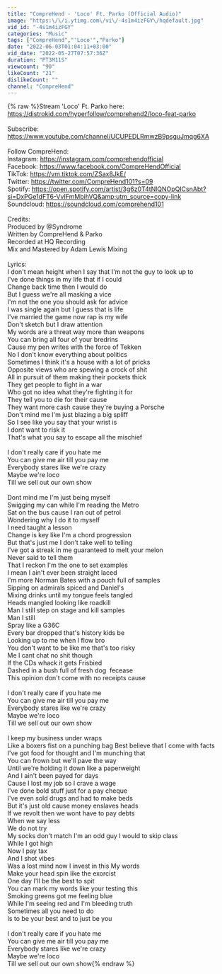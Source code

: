 ```yaml
---
title: "CompreHend - 'Loco' Ft. Parko (Official Audio)"
image: "https:\/\/i.ytimg.com\/vi\/-4s1m4izFGY\/hqdefault.jpg"
vid_id: "-4s1m4izFGY"
categories: "Music"
tags: ["CompreHend","'Loco'","Parko"]
date: "2022-06-03T01:04:11+03:00"
vid_date: "2022-05-27T07:57:36Z"
duration: "PT3M11S"
viewcount: "90"
likeCount: "21"
dislikeCount: ""
channel: "CompreHend"
---
```

{% raw %}Stream 'Loco' Ft. Parko here:<br /><a rel="nofollow" target="blank" href="https://distrokid.com/hyperfollow/comprehend2/loco-feat-parko">https://distrokid.com/hyperfollow/comprehend2/loco-feat-parko</a><br /><br />Subscribe: <a rel="nofollow" target="blank" href="https://www.youtube.com/channel/UCUPEDLRmwzB9psguJmqg6XA">https://www.youtube.com/channel/UCUPEDLRmwzB9psguJmqg6XA</a><br /><br />Follow CompreHend:<br />Instagram: <a rel="nofollow" target="blank" href="https://instagram.com/comprehendofficial">https://instagram.com/comprehendofficial</a><br />Facebook: <a rel="nofollow" target="blank" href="https://www.facebook.com/CompreHendOfficial">https://www.facebook.com/CompreHendOfficial</a><br />TikTok: <a rel="nofollow" target="blank" href="https://vm.tiktok.com/ZSax8JkE/​">https://vm.tiktok.com/ZSax8JkE/​</a><br />Twitter: <a rel="nofollow" target="blank" href="https://twitter.com/CompreHend101?s=09​">https://twitter.com/CompreHend101?s=09​</a><br />Spotify: <a rel="nofollow" target="blank" href="https://open.spotify.com/artist/3g6z0T4tNlQNOpQICsnAbt?si=DxPGe1dFT6-VvIFmMbihVQ&amp;utm_source=copy-link">https://open.spotify.com/artist/3g6z0T4tNlQNOpQICsnAbt?si=DxPGe1dFT6-VvIFmMbihVQ&amp;utm_source=copy-link</a><br />Soundcloud: <a rel="nofollow" target="blank" href="https://soundcloud.com/comprehend101">https://soundcloud.com/comprehend101</a><br /><br />Credits:<br />Produced by @Syndrome    <br />Written by CompreHend &amp; Parko<br />Recorded at HQ Recording<br />Mix and Mastered by Adam Lewis Mixing<br /><br />Lyrics:<br />I don't mean height when I say that I'm not the guy to look up to<br />I've done things in my life that if I could<br />Change back time then I would do<br />But I guess we're all masking a vice<br />I'm not the one you should ask for advice<br />I was single again but I guess that is life<br />I've married the game now rap is my wife<br />Don't sketch but I draw attention<br />My words are a threat way more than weapons<br />You can bring all four of your bredrins<br />Cause my pen writes with the force of Tekken<br />No I don't know everything about politics<br />Sometimes I think it's a house with a lot of pricks<br />Opposite views who are spewing a crock of shit<br />All in pursuit of them making their pockets thick<br />They get people to fight in a war<br />Who got no idea what they're fighting it for<br />They tell you to die for their cause<br />They want more cash cause they're buying a Porsche<br />Don't mind me I'm just blazing a big spliff<br />So I see like you say that your wrist is<br />I dont want to risk it<br />That's what you say to escape all the mischief<br /><br />I don't really care if you hate me<br />You can give me air till you pay me<br />Everybody stares like we're crazy<br />Maybe we're loco<br />Till we sell out our own show<br /><br />Dont mind me I'm just being myself<br />Swigging my can while I'm reading the Metro<br />Sat on the bus cause I ran out of petrol<br />Wondering why I do it to myself<br />I need taught a lesson<br />Change is key like I'm a chord progression<br />But that's just me I don't take well to telling<br />I've got a streak in me guaranteed to melt your melon<br />Never said to tell them<br />That I reckon I'm the one to set examples<br />I mean I ain't ever been straight laced<br />I'm more Norman Bates with a pouch full of samples<br />Sipping on admirals spiced and Daniel's<br />Mixing drinks until my tongue feels tangled<br />Heads mangled looking like roadkill<br />Man I still step on stage and kill samples<br />Man I still<br />Spray like a G36C<br />Every bar dropped that's history kids be<br />Looking up to me when I flow bro<br />You don't want to be like me that's too risky<br />Me I cant chat no shit though<br />If the CDs whack it gets Frisbied<br />Dashed in a bush full of fresh dog  fecease<br />This opinion don't come with no receipts cause<br /><br />I don't really care if you hate me<br />You can give me air till you pay me<br />Everybody stares like we're crazy<br />Maybe we're loco<br />Till we sell out our own show<br /><br />I keep my business under wraps<br />Like a boxers fist on a punching bag Best believe that I come with facts<br />I've got food for thought and I'm munching that<br />You can frown but we'll pave the way<br />Until we're holding it down like a paperweight<br />And I ain't been payed for days<br />Cause I lost my job so I crave a wage<br />I've done bold stuff just for a pay cheque<br />I've even sold drugs and had to make beds<br />But it's just old cause money enslaves heads<br />If we revolt then we wont have to pay debts<br />When we say less<br />We do not try<br />My socks don't match I'm an odd guy I would to skip class<br />While I got high<br />Now I pay tax<br />And I shot vibes<br />Was a lost mind now I invest in this My words <br />Make your head spin like the exorcist<br />One day I'll be the best to spit<br />You can mark my words like your testing this<br />Smoking greens got me feeling blue<br />While I'm seeing red and I'm bleeding truth<br />Sometimes all you need to do<br />Is to be your best and to just be you<br /><br />I don't really care if you hate me<br />You can give me air till you pay me<br />Everybody stares like we're crazy<br />Maybe we're loco<br />Till we sell out our own show{% endraw %}
